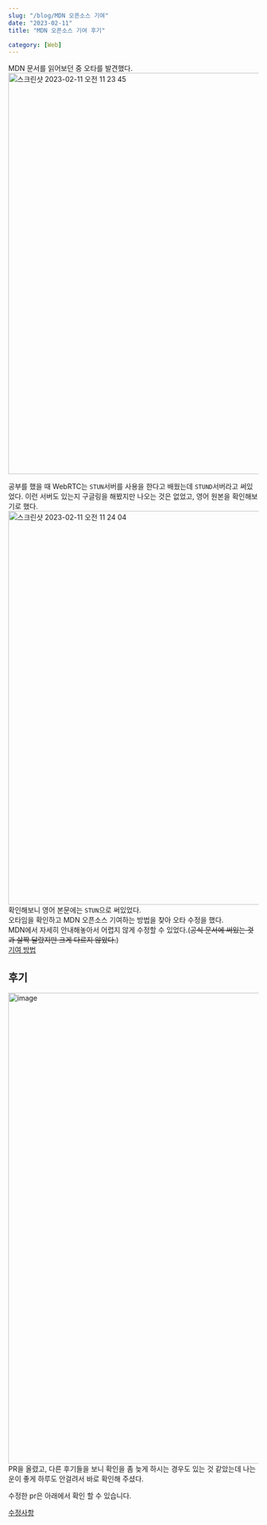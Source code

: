 ```yaml
---
slug: "/blog/MDN 오픈소스 기여"
date: "2023-02-11"
title: "MDN 오픈소스 기여 후기"

category: [Web]
---
```


MDN 문서를 읽어보던 중 오타를 발견했다.
<img width="807" alt="스크린샷 2023-02-11 오전 11 23 45" src="https://user-images.githubusercontent.com/49175629/218235342-f9f71f32-fc6d-4aa7-b05b-8e1e60ce4e62.png">

공부를 했을 때 WebRTC는 `STUN`서버를 사용을 한다고 배웠는데 `STUND`서버라고 써있었다. 이런 서버도 있는지 구글링을 해봤지만 나오는 것은 없었고, 영어 원본을 확인해보기로 했다.
<img width="792" alt="스크린샷 2023-02-11 오전 11 24 04" src="https://user-images.githubusercontent.com/49175629/218235379-ede36183-98df-4a04-801e-fc6b6e062459.png">
확인해보니 영어 본문에는 `STUN`으로 써있었다.  
오타임을 확인하고 MDN 오픈소스 기여하는 방법을 찾아 오타 수정을 했다.  
MDN에서 자세히 안내해놓아서 어렵지 않게 수정할 수 있었다.(~~공식 문서에 써있는 것과 살짝 달랐지만 크게 다르지 않았다.~~)  
[기여 방법](https://github.com/mdn/translated-content/issues/827)

## 후기

<img width="947" alt="image" src="https://user-images.githubusercontent.com/49175629/218235803-609fb3eb-e7b1-48fd-ba82-d8b3b02cd2f5.png">
PR을 올렸고, 다른 후기들을 보니 확인을 좀 늦게 하시는 경우도 있는 것 같았는데 나는 운이 좋게 하루도 안걸려서 바로 확인해 주셨다.

수정한 pr은 아래에서 확인 할 수 있습니다.

[수정사항](https://github.com/mdn/translated-content/pull/11556)
